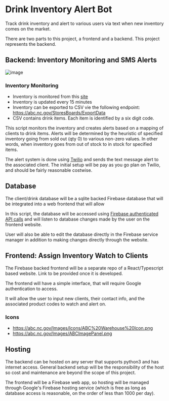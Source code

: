 # Drink Inventory Alert Bot

Track drink inventory and alert to various users via text when new inventory comes on the market.

There are two parts to this project, a frontend and a backend. This project represents the backend.

## Backend: Inventory Monitoring and SMS Alerts

![image](https://user-images.githubusercontent.com/2355438/233558659-06ae0128-f788-4f0f-a594-2b26f459d32e.png)

### Inventory Monitoring
- Inventory is monitored from this [site](https://abc.nc.gov/StoresBoards/Stocks)
- Inventory is updated every 15 minutes
- Inventory can be exported to CSV vie the following endpoint: https://abc.nc.gov/StoresBoards/ExportData
- CSV contains drink items. Each item is identified by a six digit code.

This script monitors the inventory and creates alerts based on a mapping of clients to drink items. Alerts will be determined by the heuristic of specified inventory going from sold out (qty 0) to various non-zero values. In other words, when inventory goes from out of stock to in stock for specified items.

The alert system is done using [Twilio](https://www.twilio.com/en-us/pricing) and sends the text message alert to the associated client. The initial setup will be pay as you go plan on Twilio, and should be fairly reasonable costwise.

## Database
The client/drink database will be a sqlite backed Firebase database that will be integrated into a web frontend that will allow

In this script, the database will be accessed using [Firebase authenticated API calls](https://firebase.google.com/docs/auth/web/start) and will listen to database changes made by the user on the frontend website.

User will also be able to edit the database directly in the Firebase service manager in addition to making changes directly through the website.

## Frontend: Assign Inventory Watch to Clients
The Firebase backed frontend will be a separate repo of a React/Typescript based website. Link to be provided once it is developed.

The frontend will have a simple interface, that will require Google authentication to access.

It will allow the user to input new clients, their contact info, and the associated product codes to watch and alert on.

### Icons
- https://abc.nc.gov/Images/Icons/ABC%20Warehouse%20Icon.png
- https://abc.nc.gov/Images/ABCImagePanel.png

## Hosting

The backend can be hosted on any server that supports python3 and has internet access. General backend setup will be the responsibility of the host so cost and maintenance are beyond the scope of this project.

The frontend will be a Firebase web app, so hosting will be managed through Google's Firebase hosting service (which is free as long as database access is reasonable, on the order of less than 1000 per day).
